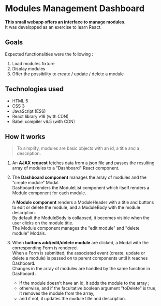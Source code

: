 # Modules Management Dashboard

**This small webapp offers an interface to manage modules.**  
It was developped as an exercise to learn React.


## Goals

Expected functionalities were the following :

1. Load modules fixture
2. Display modules
3. Offer the possibility to create / update / delete a module


## Technologies used

- HTML 5
- CSS 3
- JavaScript (ES6)
- React library v16 (with CDN)
- Babel compiler v6.5 (with CDN)

## How it works

> To simplify, modules are basic objects with an id, a title and a description.

1. An **AJAX request** fetches data from a json file and passes the resulting array of modules to a "Dashboard" React component.

2. The **Dashboard component** manages the array of modules and the "create module" Modal.  
Dashboard renders the ModuleList component which itself renders a Module component for each module.

	A **Module component** renders a ModuleHeader with a title and buttons to edit or delete the module, and a ModuleBody with the module description.  
	By default the ModuleBody is collapsed, it becomes visible when the user clicks on the module title.  
	The Module component manages the "edit module" and "delete module" Modals.

3. When **buttons add/edit/delete module** are clicked, a Modal with the corresponding Form is rendered.  
When a Form is submitted, the associated event (create, update or delete a module) is passed on to parent components until it reaches Dashboard.  
Changes in the array of modules are handled by the same function in Dashboard :

	- if the module doesn't have an id, it adds the module to the array ;
	- otherwise, and if the facultative boolean argument "toDelete" is true, it removes the module from the array,
	- and if not, it updates the module title and description.
